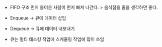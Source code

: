 * FIFO  구조 먼저 들어온 사람이 먼저 빠져 나간다. > 음식점을 줄을 생각하면 좋다.
* Enqueue -> 큐에 데이터 삽입
* Dequeue -> 큐에 데이터 내보내기

* 큐는 멀티 태스킹 작업에 스케쥴링 작업에 많이 쓰임
